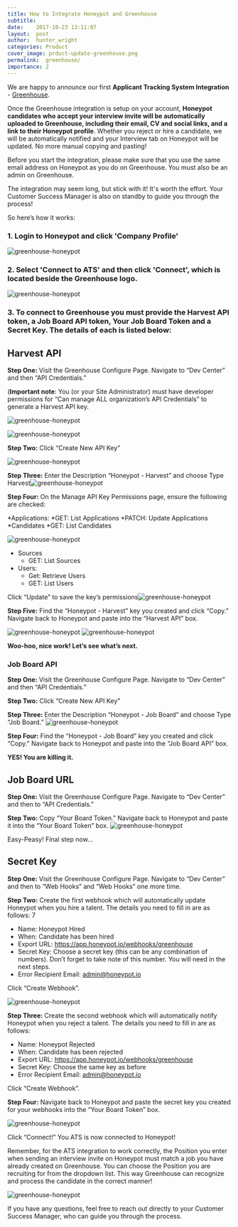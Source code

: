 ```yaml
---
title: How to Integrate Honeypot and Greenhouse
subtitle:
date:    2017-10-23 13:11:07
layout:  post
author:  hunter_wright
categories: Product
cover_image: prduct-update-greenhouse.png
permalink:  greenhouse/
importance: 2
---
```


We are happy to announce our first **Applicant Tracking System Integration**  - [Greenhouse](https://www.greenhouse.io/). 

Once the Greenhouse integration is setup on your account,  **Honeypot candidates who accept your interview invite will be automatically uploaded to Greenhouse, including their email, CV and social links, and a link to their Honeypot profile**. Whether you reject or hire a candidate, we will be automatically notified and your Interview tab on Honeypot will be updated.  No more manual copying and pasting!  

<!--more-->

Before you start the integration, please make sure that you use the same email address on Honeypot as you do on Greenhouse. You must also be an admin on Greenhouse. 

The integration may seem long, but stick with it! It's worth the effort. Your Customer Success Manager is also on standby to guide you through the process!  


So here’s how it works: 


### 1. Login to Honeypot and click 'Company Profile' 


![greenhouse-honeypot](/assets/images/greenhouse1.png)

### 2.  Select 'Connect to ATS' and then click 'Connect', which is located beside the Greenhouse logo.



![greenhouse-honeypot](/assets/images/greenhouse2.png)

### 3. To connect to Greenhouse you must provide the Harvest API token, a Job Board API token, Your Job Board Token and a Secret Key. The details of each is listed below:

## **Harvest API**

**Step One:** Visit the Greenhouse Configure Page. Navigate to “Dev Center” and then “API Credentials.” 

(**Important note**: You (or your Site Administrator) must have developer permissions for “Can manage ALL organization’s API Credentials” to generate a Harvest API key.



![greenhouse-honeypot](/assets/images/greenhouse3.png)









![greenhouse-honeypot](/assets/images/greenhouse4.png)






**Step Two:** Click “Create New API Key”



![greenhouse-honeypot](/assets/images/greenhouse5.png)






**Step Three:** Enter the Description “Honeypot - Harvest” and choose Type Harvest![greenhouse-honeypot](/assets/images/greenhouse6.png)





**Step Four:** On the Manage API Key Permissions page, ensure the following are checked: 



*Applications: 
	*GET: List Applications
	*PATCH: Update Applications
*Candidates
	*GET: List Candidates

![greenhouse-honeypot](/assets/images/greenhouse7.png)



* Sources
	* GET: List Sources
* Users:
	* Get: Retrieve Users
	* GET: List Users


Click “Update” to save the key’s permissions![greenhouse-honeypot](/assets/images/greenhouse8.png)




**Step Five:** Find the “Honeypot - Harvest” key you created and click “Copy.” Navigate back to Honeypot and paste into the “Harvest API” box. 


![greenhouse-honeypot](/assets/images/greenhouse9.png)
![greenhouse-honeypot](/assets/images/greenhouse10.png)

**Woo-hoo, nice work! Let’s see what’s next.** 



### **Job Board API**



**Step One:** Visit the Greenhouse Configure Page. Navigate to “Dev Center” and then “API Credentials.” 



**Step Two:** Click “Create New API Key”



**Step Three:** Enter the Description “Honeypot - Job Board” and choose Type “Job Board.”
![greenhouse-honeypot](/assets/images/greenhouse11.png)



**Step Four:** Find the “Honeypot - Job Board” key you created and click “Copy.” Navigate back to Honeypot and paste into the “Job Board API” box. 


**YES! You are killing it.** 


## **Job Board URL**



**Step One:** Visit the Greenhouse Configure Page. Navigate to “Dev Center” and then to “API Credentials.”



**Step Two:** Copy “Your Board Token.” Navigate back to Honeypot and paste it into the “Your Board Token” box. 
![greenhouse-honeypot](/assets/images/greenhouse12.png)


Easy-Peasy! Final step now…


## **Secret Key**

**Step One:** Visit the Greenhouse Configure Page. Navigate to “Dev Center” and then to “Web Hooks” and “Web Hooks” one more time. 



**Step Two:** Create the first webhook which will automatically update Honeypot when you hire a talent. The details you need to fill in are as follows: 7


* Name: Honeypot Hired 
* When: Candidate has been hired
* Export URL: https://app.honeypot.io/webhooks/greenhouse
* Secret Key: Choose a secret key (this can be any combination of numbers). Don’t forget to take note of this number. You will need in the next steps. 
* Error Recipient Email: admin@honeypot.io


Click “Create Webhook”. 

![greenhouse-honeypot](/assets/images/greenhouse13.png)


**Step Three:** Create the second webhook which will automatically notify  Honeypot when you reject a talent. The details you need to fill in are as follows: 


* Name: Honeypot Rejected 
* When: Candidate has been rejected
* Export URL: https://app.honeypot.io/webhooks/greenhouse
* Secret Key: Choose the same key as before 
* Error Recipient Email: admin@honeypot.io


Click “Create Webhook”. 



**Step Four:** Navigate back to Honeypot and paste the secret key you created for your webhooks into the “Your Board Token” box. 


![greenhouse-honeypot](/assets/images/greenhouse14.png)



Click “Connect!” You ATS is now connected to Honeypot! 



Remember, for the ATS integration to work correctly, the Position you enter when sending an interview invite on Honeypot must match a job you have already created on Greenhouse. You can choose the Position you are recruiting for from the dropdown list. This way Greenhouse can recognize and process the candidate in the correct manner!   


![greenhouse-honeypot](/assets/images/greenhouse15.png)


If you have any questions, feel free to reach out directly to your Customer Success Manager, who can guide you through the process.

